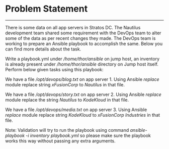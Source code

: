 # Problem Statement

---
There is some data on all app servers in Stratos DC. The Nautilus development team shared some requirement with the DevOps team to alter some of the data as per recent changes they made. The DevOps team is working to prepare an Ansible playbook to accomplish the same. Below you can find more details about the task.

Write a playbook.yml under _/home/thor/ansible_ on jump host, an inventory is already present under _/home/thor/ansible_ directory on Jump host itself. Perform below given tasks using this playbook:

We have a file _/opt/devops/blog.txt_ on app server 1. Using Ansible _replace_ module replace string _xFusionCorp_ to _Nautilus_ in that file.

We have a file _/opt/devops/story.txt_ on app server 2. Using Ansible _replace_ module replace the string _Nautilus_ to _KodeKloud_ in that file.

We have a file _/opt/devops/media.txt_ on app server 3. Using Ansible _replace_ module replace string _KodeKloud_ to _xFusionCorp Industries_ in that file.

Note: Validation will try to run the playbook using command _ansible-playbook -i inventory playbook.yml_ so please make sure the playbook works this way without passing any extra arguments.
